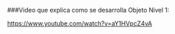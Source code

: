 ﻿###Video que explica como se desarrolla Objeto Nivel 1:

https://www.youtube.com/watch?v=aY1HVpcZ4vA